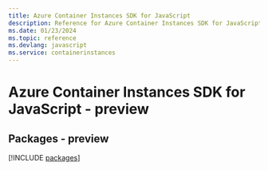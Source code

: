```yaml
---
title: Azure Container Instances SDK for JavaScript
description: Reference for Azure Container Instances SDK for JavaScript
ms.date: 01/23/2024
ms.topic: reference
ms.devlang: javascript
ms.service: containerinstances
---
```

# Azure Container Instances SDK for JavaScript - preview
## Packages - preview
[!INCLUDE [packages](container-instances-index.md)]
